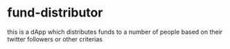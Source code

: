 # fund-distributor

this is a dApp which distributes funds to a number of people based on their twitter followers or other criterias

